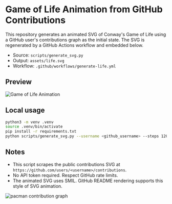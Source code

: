 # Game of Life Animation from GitHub Contributions

This repository generates an animated SVG of Conway's Game of Life using a GitHub user's contributions graph as the initial state. The SVG is regenerated by a GitHub Actions workflow and embedded below.

- Source: `scripts/generate_svg.py`
- Output: `assets/life.svg`
- Workflow: `.github/workflows/generate-life.yml`

## Preview

![Game of Life Animation](assets/life.svg)

## Local usage

```bash
python3 -m venv .venv
source .venv/bin/activate
pip install -r requirements.txt
python scripts/generate_svg.py --username <github_username> --steps 120 --frame-duration 0.08 --out assets/life.svg
```

## Notes
- This script scrapes the public contributions SVG at `https://github.com/users/<username>/contributions`.
- No API token required. Respect GitHub rate limits.
- The animated SVG uses SMIL. GitHub README rendering supports this style of SVG animation.

<picture>
  <source media="(prefers-color-scheme: dark)" srcset="https://raw.githubusercontent.com/arvoredosaberes/Jogo_da_Vida_Animation/output/game-of-live-contribution-graph-dark.svg">
  <source media="(prefers-color-scheme: light)" srcset="https://raw.githubusercontent.com/arvoredosaberes/Jogo_da_Vida_Animation/output/game-of-live-contribution-graph.svg">
  <img alt="pacman contribution graph" src="https://raw.githubusercontent.com/arvoredosaberes/Jogo_da_Vida_Animation/output/game-of-live-contribution-graph.svg">
</picture>